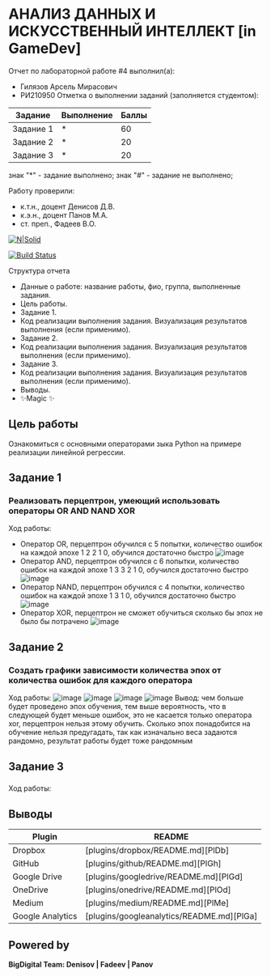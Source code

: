 # АНАЛИЗ ДАННЫХ И ИСКУССТВЕННЫЙ ИНТЕЛЛЕКТ [in GameDev]
Отчет по лабораторной работе #4 выполнил(а):
- Гилязов Арсель Мирасович
- РИ210950
Отметка о выполнении заданий (заполняется студентом):

| Задание | Выполнение | Баллы |
| ------ | ------ | ------ |
| Задание 1 | * | 60 |
| Задание 2 | * | 20 |
| Задание 3 | * | 20 |

знак "*" - задание выполнено; знак "#" - задание не выполнено;

Работу проверили:
- к.т.н., доцент Денисов Д.В.
- к.э.н., доцент Панов М.А.
- ст. преп., Фадеев В.О.

[![N|Solid](https://cldup.com/dTxpPi9lDf.thumb.png)](https://nodesource.com/products/nsolid)

[![Build Status](https://travis-ci.org/joemccann/dillinger.svg?branch=master)](https://travis-ci.org/joemccann/dillinger)

Структура отчета

- Данные о работе: название работы, фио, группа, выполненные задания.
- Цель работы.
- Задание 1.
- Код реализации выполнения задания. Визуализация результатов выполнения (если применимо).
- Задание 2.
- Код реализации выполнения задания. Визуализация результатов выполнения (если применимо).
- Задание 3.
- Код реализации выполнения задания. Визуализация результатов выполнения (если применимо).
- Выводы.
- ✨Magic ✨

## Цель работы
Ознакомиться с основными операторами зыка Python на примере реализации линейной регрессии.

## Задание 1
### Реализовать перцептрон, умеющий использовать операторы OR AND NAND XOR

Ход работы:
 - Оператор OR, перцептрон обучился с 5 попытки, количество ошибок на каждой эпохе 1 2 2 1 0, обучился достаточно быстро
 ![image](https://user-images.githubusercontent.com/103649799/204571360-f12cfe65-d0ad-4015-873e-48d2f5927a85.png)
 - Оператор AND, перцептрон обучился с 6 попытки, количество ошибок на каждой эпохе 1 3 3 2 1 0, обучился достаточно быстро
 ![image](https://user-images.githubusercontent.com/103649799/204572517-e4ae9604-a92b-4120-a4b8-2da9350b6473.png)
 - Оператор NAND, перцептрон обучился с 4 попытки, количество ошибок на каждой эпохе 1 3 1 0, обучился достаточно быстро
 ![image](https://user-images.githubusercontent.com/103649799/204573028-402d4c99-7468-4e90-b0e4-97d07d8d131a.png)
 - Оператор XOR, перцептрон не сможет обучиться сколько бы эпох не было бы потрачено
![image](https://user-images.githubusercontent.com/103649799/204577202-4918f846-408e-41f9-ae7e-e1d44aaac6e3.png)


## Задание 2
### Создать графики зависимости количества эпох от количества ошибок для каждого оператора
Ход работы:
![image](https://user-images.githubusercontent.com/103649799/204584612-f01713d0-e5ae-474d-b3d4-75bb713a3f30.png)
![image](https://user-images.githubusercontent.com/103649799/204584637-dc515c1e-a9ea-44f6-af7d-90c4679113ab.png)
![image](https://user-images.githubusercontent.com/103649799/204584647-e6e211d6-720b-42b5-9699-07dbcfb4c5f5.png)
![image](https://user-images.githubusercontent.com/103649799/204584658-b81cfda1-c1d5-46ba-8dc3-c297a665dbcd.png)
Вывод: чем больше будет проведено эпох обучения, тем выше вероятность, что в следующей будет меньше ошибок, это не касается только оператора xor, перцептрон нельзя этому обучить. Сколько эпох понадобится на обучение нельзя предугадать, так как изначально веса задаются рандомно, результат работы будет тоже рандомным
  
 
## Задание 3
### 

Ход работы:




## Выводы



| Plugin | README |
| ------ | ------ |
| Dropbox | [plugins/dropbox/README.md][PlDb] |
| GitHub | [plugins/github/README.md][PlGh] |
| Google Drive | [plugins/googledrive/README.md][PlGd] |
| OneDrive | [plugins/onedrive/README.md][PlOd] |
| Medium | [plugins/medium/README.md][PlMe] |
| Google Analytics | [plugins/googleanalytics/README.md][PlGa] |

## Powered by

**BigDigital Team: Denisov | Fadeev | Panov**
